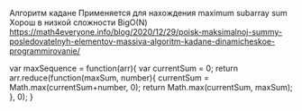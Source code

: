 Алгоритм кадане
Применяется для нахождения maximum subarray sum
Хорош в низкой сложности BigO(N)
https://math4everyone.info/blog/2020/12/29/poisk-maksimalnoj-summy-posledovatelnyh-elementov-massiva-algoritm-kadane-dinamicheskoe-programmirovanie/

var maxSequence = function(arr){
    var currentSum = 0;
    return arr.reduce(function(maxSum, number){
        currentSum = Math.max(currentSum+number, 0);
        return Math.max(currentSum, maxSum);
    }, 0);
}
